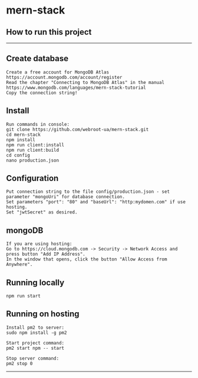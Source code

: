# mern-stack
## How to run this project
____
## Create database 
```
Create a free account for MongoDB Atlas https://account.mongodb.com/account/register
Read the chapter "Connecting to MongoDB Atlas" in the manual https://www.mongodb.com/languages/mern-stack-tutorial
Copy the connection string!
```
## Install
```
Run commands in console:
git clone https://github.com/webroot-ua/mern-stack.git
cd mern-stack
npm install
npm run client:install
npm run client:build
cd config
nano production.json
```
## Configuration
```
Put connection string to the file config/production.json - set parameter "mongoUri" for database connection.
Set parameters "port": "80" and "baseUrl": "http:mydomen.com" if use hosting.
Set "jwtSecret" as desired.
```
## mongoDB 
```
If you are using hosting: 
Go to https://cloud.mongodb.com -> Security -> Network Access and press button "Add IP Address".
In the window that opens, click the button "Allow Access from Anywhere".
```
## Running locally
```
npm run start
```
## Running on hosting 
```
Install pm2 to server:
sudo npm install -g pm2

Start project command:
pm2 start npm -- start

Stop server command:
pm2 stop 0
```
  
____
